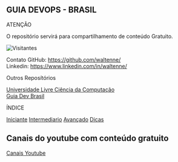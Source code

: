 ## GUIA DEVOPS - BRASIL

 ATENÇÃO

O repositório servirá para compartilhamento de conteúdo Gratuito.

![Visitantes](https://page-views.glitch.me/badge?page_id=waltenne.guiadevopsbrasil)

 Contato
 GitHub: https://github.com/waltenne/  
 Linkedin: https://www.linkedin.com/in/waltenne/  

 Outros Reposítórios 

[Universidade Livre Ciência da Computação](https://github.com/Universidade-Livre/ciencia-da-computacao)  
[Guia Dev Brasil](https://github.com/arthurspk/guiadevbrasil) 

ÍNDICE

[Iniciante](iniciante/iniciante.md) 
[Intermediario](intermediario/intermediario.md) 
[Avançado](avancado/avancado.md) 
[Dicas](dicas/dicas.md) 

## Canais do youtube com conteúdo gratuito

[Canais Youtube](canais/canais.md) 